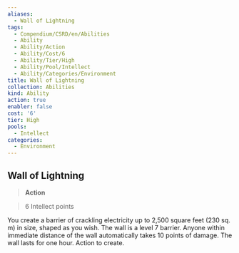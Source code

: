 ```yaml
---
aliases:
  - Wall of Lightning
tags:
  - Compendium/CSRD/en/Abilities
  - Ability
  - Ability/Action
  - Ability/Cost/6
  - Ability/Tier/High
  - Ability/Pool/Intellect
  - Ability/Categories/Environment
title: Wall of Lightning
collection: Abilities
kind: Ability
action: true
enabler: false
cost: '6'
tier: High
pools:
  - Intellect
categories:
  - Environment
---
```

## Wall of Lightning    
>**Action**    
>6 Intellect points  
    
You create a barrier of crackling electricity up to 2,500 square feet (230 sq. m) in size, shaped as you wish. The wall is a level 7 barrier. Anyone within immediate distance of the wall automatically takes 10 points of damage. The wall lasts for one hour. Action to create.